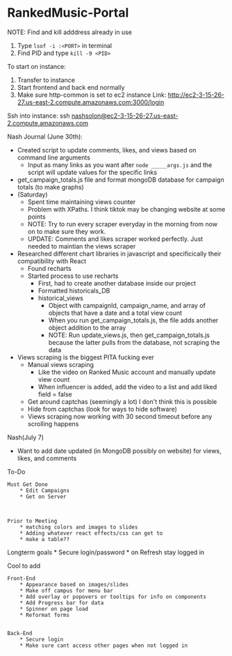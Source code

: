 # RankedMusic-Portal

NOTE: Find and kill adddress already in use
1. Type `lsof -i :<PORT>` in terminal
2. Find PID and type `kill -9 <PID>`

To start on instance:
1. Transfer to instance
2. Start frontend and back end normally
3. Make sure http-common is set to ec2 instance
Link: http://ec2-3-15-26-27.us-east-2.compute.amazonaws.com:3000/login


Ssh into instance:
ssh nashsolon@ec2-3-15-26-27.us-east-2.compute.amazonaws.com

Nash Journal (June 30th):
- Created script to update comments, likes, and views based on command line arguments
    - Input as many links as you want after `node _____args.js` and the script will update values for  the specific links
- get_campaign_totals.js file and format mongoDB database for campaign totals (to make graphs)
- (Saturday)
    - Spent time maintaining views counter
    - Problem with XPaths. I think tiktok may be changing website at some points
    - NOTE: Try to run every scraper everyday in the morning from now on to make sure they work.
    - UPDATE: Comments and likes scraper worked perfectly. Just needed to maintian the views scraper
- Researched different chart libraries in javascript and specificically their compatibility with React
    - Found recharts
    - Started process to use recharts
        - First, had to create another database inside our project
        - Formatted historicals_DB
        - historical_views
            - Object with campaignId, campaign_name, and array of objects that have a date and a total view count
            - When you run get_campaign_totals.js, the file adds another object addition to the array
            - NOTE: Run update_views.js, then get_campaign_totals.js because the latter pulls from the database, not scraping the data
- Views scraping is the biggest PITA fucking ever
    - Manual views scraping
        - Like the video on Ranked Music account and manually update view count
        - When influencer is added, add the video to a list and add liked field = false
    - Get around captchas (seemingly a lot) I don't think this is possible
    - Hide from captchas (look for ways to hide software)
    - Views scraping now working with 30 second timeout before any scrolling happens

Nash(July 7)
- Want to add date updated (in MongoDB possibly on website) for views, likes, and comments

    
    




To-Do


    Must Get Done
        * Edit Campaigns
        * Get on Server



    Prior to Meeting
        * matching colors and images to slides
        * Adding whatever react effects/css can get to
        * make a table??


Longterm goals
    * Secure login/password
    * on Refresh stay logged in

Cool to add

    Front-End
        * Appearance based on images/slides
        * Make off campus for menu bar
        * Add overlay or popovers or tooltips for info on components
        * Add Progress bar for data
        * Spinner on page load
        * Reformat forms


    Back-End
        * Secure login
        * Make sure cant access other pages when not logged in
   